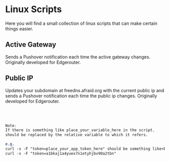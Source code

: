 # Linux Scripts
Here you will find a small collection of linux scripts that can make certain things easier.

**Active Gateway**
------------------
Sends a Pushover notification each time the active gateway changes. Originally developed for Edgerouter.

**Public IP**
---------------
Updates your subdomain at freedns.afraid.org with the current public ip and sends a Pushover notification each time the public ip changes. Originally developed for Edgerouter.

<br><br>

```css
Note:
If there is something like place_your_variable_here in the script,
should be replaced by the relative variable to which it refers.

e.g.
curl -s -F "token=place_your_app_token_here" should be something like<br>
curl -s -F "token=a1bkaj1a4yuex7n1etyhjbv90a2tbn"
```

